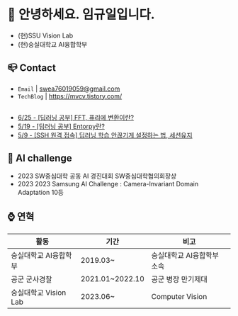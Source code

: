 
# 👋 안녕하세요. 임규일입니다.
- (현)SSU Vision Lab
- (현)숭실대학교 AI융합학부

## 📪 Contact

- `Email` | swea76019059@gmail.com
- `TechBlog` | <a href="https://stg0123.github.io/" target="_blank">https://mvcv.tistory.com/</a>

##
 - [6/25 - [딥러닝 공부] FFT, 퓨리에 변환이란?](https://mvcv.tistory.com/28)
 - [5/19 - [딥러닝 공부] Entorpy란?](https://mvcv.tistory.com/27)
 - [5/9 - [SSH 원격 접속] 딥러닝 학습 안끊기게 설정하는 법, 세션유지](https://mvcv.tistory.com/25)


## 🏁 AI challenge
- 2023 SW중심대학 공동 AI 경진대회 SW중심대학협의회장상
- 2023 2023 Samsung AI Challenge : Camera-Invariant Domain Adaptation 10등

## ⌚ 연혁<br/>
|활동|기간|비고|
|---|---|---|
|숭실대학교 AI융합학부|2019.03~ | 숭실대학교 AI융합학부 소속|
|공군 군사경찰 |2021.01~2022.10|공군 병장 만기제대|
|숭실대학교 Vision Lab | 2023.06~ | Computer Vision |

